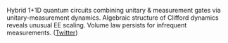
Hybrid 1+1D quantum circuits combining unitary & measurement gates via unitary-measurement dynamics. Algebraic structure of Clifford dynamics reveals unusual EE scaling. Volume law persists for infrequent measurements. ([Twitter](https://twitter.com/JoshuahHeath/status/1089297623478087680))

